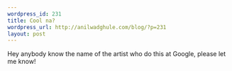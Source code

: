 ```yaml
--- 
wordpress_id: 231
title: Cool na?
wordpress_url: http://anilwadghule.com/blog/?p=231
layout: post
---
```

<img alt="" src="http://www.google.co.in/logos/miro.gif" border="0" /><br />Hey anybody know the name of the artist who do this at Google, please let me know!
